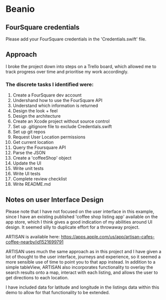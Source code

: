 #  Beanio

## FourSquare credentials
Please add your FourSquare credentials in the 'Credentials.swift' file.

## Approach
I broke the project down into steps on a Trello board, which allowed me to track progress over time and prioritise my work accordingly.

### The discrete tasks I identified were:
1. Create a FourSquare dev account
2. Undershand how to use the FourSquare API
3. Understand which information is returned
4. Design the look + feel
5. Design the architecture
6. Create an Xcode project without source control
7. Set up .gitignore file to exclude Credentials.swift
8. Set up git repos
9. Request User Location permissions
10. Get current location
11. Query the Foursquare API
12. Parse the JSON
13. Create a 'coffeeShop' object
14. Update the UI
15. Write unit tests
16. Write UI tests
17. Complete review checklist
18. Write README.md


## Notes on user Interface Design
Please note that I have not focused on the user interface in this example, since I have an existing published 'coffee shop listing app' available on the app store, which I think gives a good indication of my abilities around UI design. It seemed silly to duplicate effort for a throwaway project.

ARTISAN is available here:
https://apps.apple.com/us/app/artisan-cafes-coffee-nearby/id1521699791

ARTISAN uses much the same approach as in this project and I have given a lot of thought to the user interface, journeys and experience, so it seemed a more sensible use of time to point you to that app instead. In addition to a simple tableView, ARTISAN also incorporates functionality to overlay the search results onto a map, interact with each listing, and allows the user to get directions to each location.

I have included data for latitude and longitude in the listings data within this demo to allow for that functionality to be extended.
